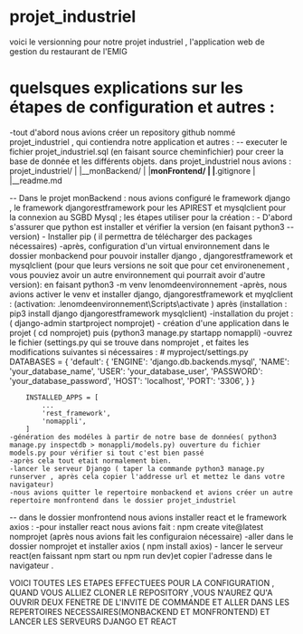 # projet_industriel
 voici le versionning pour notre projet industriel , l'application web de gestion du restaurant de l'EMIG
 # quelsques explications sur les étapes de configuration et autres : 
-tout d'abord nous avions créer un repository github nommé projet_industriel , qui contiendra notre application et autres :
-- executer le fichier projet_industriel.sql (en faisant source cheminfichier) pour creer la base de donnée et les différents objets.
dans projet_industriel nous avions :
projet_industriel/
|
|__monBackend/
|
|__monFrontend/
|
|__.gitignore
|
|__readme.md

-- Dans le projet monBackend : nous avions configuré le framework django , le framework djangorestframework pour les APIREST et mysqlclient pour la connexion au SGBD Mysql ; les étapes utiliser pour la création : 
	- D'abord s'assurer que python est installer et vérifier la version  (en faisant python3 --version)
	- Installer pip ( il permettra de télécharger des packages nécessaires)
	-après, configuration d'un virtual environnement  dans le dossier monbackend pour pouvoir installer django , djangorestframework et mysqlclient (pour que leurs versions ne soit que pour cet environenement , vous pouviez avoir un autre environnement qui pourrait avoir d'autre version): en faisant python3 -m venv lenomdeenvironnement
	-après, nous avions activer le venv et installer django, djangorestframework et myqlclient : (activation: .lenomdeenvironnement\Scripts\activate ) après (installation : pip3 install django djangorestframework mysqlclient)
	-installation du projet : ( django-admin startproject nomprojet)
	- création d'une application dans le projet ( cd nomprojet) puis (python3 manage.py startapp nomappli)
	-ouvrez le fichier (settings.py qui se trouve dans nomprojet , et faites les modifications suivantes si nécessaires : 
		# myproject/settings.py
		DATABASES = {
		    'default': {
		        'ENGINE': 'django.db.backends.mysql',
		        'NAME': 'your_database_name',
		        'USER': 'your_database_user',
		        'PASSWORD': 'your_database_password',
		        'HOST': 'localhost',
		        'PORT': '3306',
		    }
		}

		INSTALLED_APPS = [
		    ...
		    'rest_framework',
		    'nomappli',
		]
	-génération des modéles à partir de notre base de données( python3 manage.py inspectdb > monappli/models.py) ouverture du fichier models.py pour vérifier si tout c'est bien passé
	-après cela tout etait normalement bien.
	-lancer le serveur Django ( taper la commande python3 manage.py runserver , après cela copier l'addresse url et mettez le dans votre navigateur)
	-nous avions quitter le repertoire monbackend et avions créer un autre repertoire monfrontend dans le dossier projet_industriel
-- dans le dossier monfrontend nous avions installer react et le framework axios : 
	-pour installer react nous avions fait : npm create vite@latest nomprojet (après nous avions fait les configuraion nécessaire)
	-aller dans le dossier nomprojet et installer axios ( npm install axios)
	- lancer le serveur react(en faissant npm start ou npm run dev)et copier l'adresse dans le navigateur .

VOICI TOUTES LES ETAPES EFFECTUEES POUR LA CONFIGURATION , QUAND VOUS ALLIEZ CLONER LE REPOSITORY ,VOUS N'AUREZ QU'A OUVRIR DEUX FENETRE DE L'INVITE DE COMMANDE ET ALLER DANS LES REPERTOIRES NECESSAIRES(MONBACKEND ET MONFRONTEND) ET LANCER LES SERVEURS DJANGO ET REACT 
